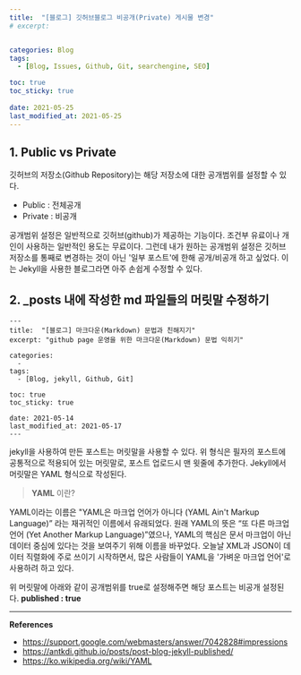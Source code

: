 ```yaml
---
title:  "[블로그] 깃허브블로그 비공개(Private) 게시물 변경"
# excerpt: 


categories: Blog
tags:
  - [Blog, Issues, Github, Git, searchengine, SEO]

toc: true
toc_sticky: true
 
date: 2021-05-25
last_modified_at: 2021-05-25
---
```


## 1. Public vs Private
깃허브의 저장소(Github Repository)는 해당 저장소에 대한 공개범위를 설정할 수 있다.
- Public  : 전체공개
- Private : 비공개

공개범위 설정은 일반적으로 깃허브(github)가 제공하는 기능이다. 조건부 유료이나 개인이 사용하는 일반적인 용도는 무료이다. 그런데 내가 원하는 공개범위 설정은 깃허브 저장소를 통째로 변경하는 것이 아닌 '일부 포스트'에 한해 공개/비공개 하고 싶었다. 이는 Jekyll을 사용한 블로그라면 아주 손쉽게 수정할 수 있다.

## 2. _posts 내에 작성한 md 파일들의 머릿말 수정하기
```
---
title:  "[블로그] 마크다운(Markdown) 문법과 친해지기"
excerpt: "github page 운영을 위한 마크다운(Markdown) 문법 익히기"

categories:
  - 
tags:
  - [Blog, jekyll, Github, Git]

toc: true
toc_sticky: true
 
date: 2021-05-14
last_modified_at: 2021-05-17
---
```

jekyll을 사용하여 만든 포스트는 머릿말을 사용할 수 있다. 위 형식은 필자의 포스트에 공통적으로 적용되어 있는 머릿말로, 포스트 업로드시 맨 윗줄에 추가한다. Jekyll에서 머릿말은 YAML 형식으로 작성된다. 

> **YAML** 이란?

YAML이라는 이름은 "YAML은 마크업 언어가 아니다 (YAML Ain't Markup Language)” 라는 재귀적인 이름에서 유래되었다. 원래 YAML의 뜻은 “또 다른 마크업 언어 (Yet Another Markup Language)”였으나, YAML의 핵심은 문서 마크업이 아닌 데이터 중심에 있다는 것을 보여주기 위해 이름을 바꾸었다. 오늘날 XML과 JSON이 데이터 직렬화에 주로 쓰이기 시작하면서, 많은 사람들이 YAML을 '가벼운 마크업 언어'로 사용하려 하고 있다.

위 머릿말에 아래와 같이 공개범위를 true로 설정해주면 해당 포스트는 비공개 설정된다.
<b>published : true</b> 

*****

**References**
* <ref>https://support.google.com/webmasters/answer/7042828#impressions</ref>
* <ref>https://antkdi.github.io/posts/post-blog-jekyll-published/</ref>
* <ref>https://ko.wikipedia.org/wiki/YAML</ref>

